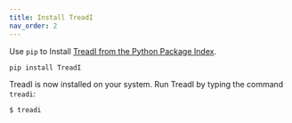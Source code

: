 ```yaml
---
title: Install TreadI
nav_order: 2
---
```


Use `pip` to Install [TreadI from the Python Package Index](https://pypi.org/project/TreadI/).

```
pip install TreadI
```

TreadI is now installed on your system.
Run TreadI by typing the command `treadi`:

```
$ treadi
```
